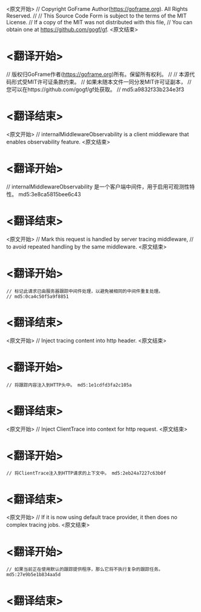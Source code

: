
<原文开始>
// Copyright GoFrame Author(https://goframe.org). All Rights Reserved.
//
// This Source Code Form is subject to the terms of the MIT License.
// If a copy of the MIT was not distributed with this file,
// You can obtain one at https://github.com/gogf/gf.
<原文结束>

# <翻译开始>
// 版权归GoFrame作者(https://goframe.org)所有。保留所有权利。
//
// 本源代码形式受MIT许可证条款约束。
// 如果未随本文件一同分发MIT许可证副本，
// 您可以在https://github.com/gogf/gf处获取。
// md5:a9832f33b234e3f3
# <翻译结束>


<原文开始>
// internalMiddlewareObservability is a client middleware that enables observability feature.
<原文结束>

# <翻译开始>
// internalMiddlewareObservability 是一个客户端中间件，用于启用可观测性特性。 md5:3e8ca5815bee6c43
# <翻译结束>


<原文开始>
	// Mark this request is handled by server tracing middleware,
	// to avoid repeated handling by the same middleware.
<原文结束>

# <翻译开始>
	// 标记此请求已由服务器跟踪中间件处理，以避免被相同的中间件重复处理。
	// md5:0ca4c50f5a9f8851
# <翻译结束>


<原文开始>
// Inject tracing content into http header.
<原文结束>

# <翻译开始>
	// 将跟踪内容注入到HTTP头中。 md5:1e1cdfd3fa2c105a
# <翻译结束>


<原文开始>
// Inject ClientTrace into context for http request.
<原文结束>

# <翻译开始>
	// 将ClientTrace注入到HTTP请求的上下文中。 md5:2eb24a7227c63b0f
# <翻译结束>


<原文开始>
// If it is now using default trace provider, it then does no complex tracing jobs.
<原文结束>

# <翻译开始>
	// 如果当前正在使用默认的跟踪提供程序，那么它将不执行复杂的跟踪任务。 md5:27e9b5e1b834aa5d
# <翻译结束>

